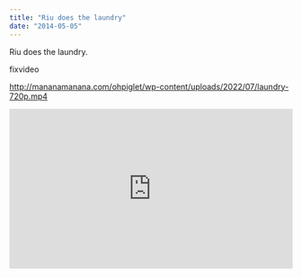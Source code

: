 ```yaml
---
title: "Riu does the laundry"
date: "2014-05-05"
---
```


Riu does the laundry.

fixvideo

http://mananamanana.com/ohpiglet/wp-content/uploads/2022/07/laundry-720p.mp4

<div style="padding:56.25% 0 0 0;position:relative;"><iframe src="https://player.vimeo.com/video/93900558?title=0&amp;byline=0&amp;portrait=0&amp;badge=0&amp;autopause=0&amp;player_id=0&amp;app_id=58479" frameborder="0" allow="autoplay; fullscreen; picture-in-picture; clipboard-write" style="position:absolute;top:0;left:0;width:100%;height:100%;" title="Laundry"></iframe></div><script src="https://player.vimeo.com/api/player.js"></script>
